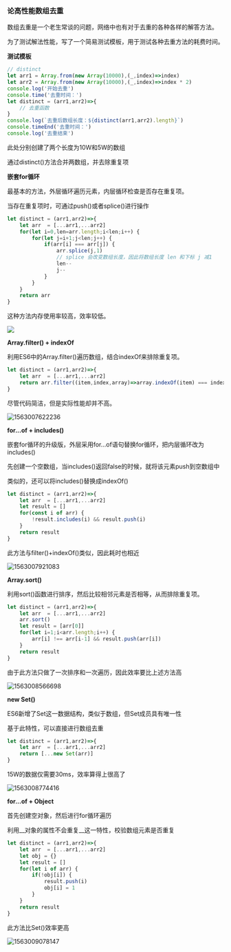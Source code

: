 ### 论高性能数组去重

数组去重是一个老生常谈的问题，网络中也有对于去重的各种各样的解答方法。

为了测试解法性能，写了一个简易测试模板，用于测试各种去重方法的耗费时间。

**测试模板**

```js
// distinct
let arr1 = Array.from(new Array(10000),(_,index)=>index)
let arr2 = Array.from(new Array(10000),(_,index)=>index * 2)
console.log('开始去重')
console.time('去重时间：')
let distinct = (arr1,arr2)=>{
    // 去重函数
}
console.log(`去重后数组长度：${distinct(arr1,arr2).length}`)
console.timeEnd('去重时间：')
console.log('去重结束')
```

此处分别创建了两个长度为10W和5W的数组

通过distinct()方法合并两数组，并去除重复项

**嵌套for循环**

最基本的方法，外层循环遍历元素，内层循环检查是否存在重复项。

当存在重复项时，可通过push()或者splice()进行操作

```js
let distinct = (arr1,arr2)=>{
    let arr  = [...arr1,...arr2]
    for(let i=0,len=arr.length;i<len;i++) {
        for(let j=i+1;j<len;j++) {
            if(arr[i] === arr[j]) {
               	arr.splice(j,1)
                // splice 会改变数组长度，因此将数组长度 len 和下标 j 减1
                len--
                j--
            }
        }
    }
    return arr
}
```

这种方法内存使用率较高，效率较低。

![](E:\pro\web_preview\JavaScript相关\images\去重\1563007549015.png)

**Array.filter() + indexOf**

利用ES6中的Array.filter()遍历数组，结合indexOf来排除重复项。

```js
let distinct = (arr1,arr2)=>{
    let arr  = [...arr1,...arr2]
    return arr.filter((item,index,array)=>array.indexOf(item) === index)
}
```

尽管代码简洁，但是实际性能却并不高。

![1563007622236](E:\pro\web_preview\JavaScript相关\images\去重\1563007622236.png)

**for...of + includes()**

嵌套for循环的升级版，外层采用for...of语句替换for循环，把内层循环改为includes()

先创建一个空数组，当includes()返回false的时候，就将该元素push到空数组中

类似的，还可以将includes()替换成indexOf()

```js
let distinct = (arr1,arr2)=>{
    let arr  = [...arr1,...arr2]
    let result = []
    for(const i of arr) {
        !result.includes(i) && result.push(i)
    }
    return result
}
```

此方法与filter()+indexOf()类似，因此耗时也相近

![1563007921083](E:\pro\web_preview\JavaScript相关\images\去重\1563007921083.png)

**Array.sort()**

利用sort()函数进行排序，然后比较相邻元素是否相等，从而排除重复项。

```js
let distinct = (arr1,arr2)=>{
    let arr  = [...arr1,...arr2]
    arr.sort()
    let result = [arr[0]]
    for(let i=1;i<arr.length;i++) {
        arr[i] !== arr[i-1] && result.push(arr[i])
    }
    return result
}
```

由于此方法只做了一次排序和一次遍历，因此效率要比上述方法高

![1563008566698](E:\pro\web_preview\JavaScript相关\images\去重\1563008566698.png)

**new Set()**

ES6新增了Set这一数据结构，类似于数组，但Set成员具有唯一性

基于此特性，可以直接进行数组去重

```js
let distinct = (arr1,arr2)=>{
    let arr  = [...arr1,...arr2]
    return [...new Set(arr)]
}
```

15W的数据仅需要30ms，效率算得上很高了

![1563008774416](E:\pro\web_preview\JavaScript相关\images\去重\1563008774416.png)

**for...of + Object**

首先创建空对象，然后进行for循环遍历

利用__对象的属性不会重复__这一特性，校验数组元素是否重复

```js
let distinct = (arr1,arr2)=>{
    let arr  = [...arr1,...arr2]
    let obj = {}
    let result = []
    for(let i of arr) {
        if(!obj[i]) {
            result.push(i)
            obj[i] = 1
        }
    }
    return result
}
```

此方法比Set()效率更高

![1563009078147](E:\pro\web_preview\JavaScript相关\images\去重\1563009078147.png)